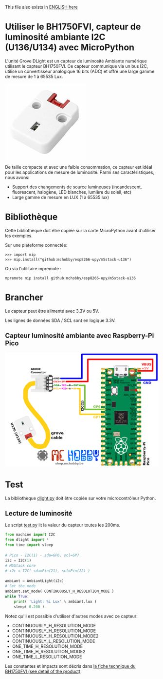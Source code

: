 This file also exists in [ENGLISH here](readme_ENG.md)

# Utiliser le BH1750FVI, capteur de luminosité ambiante I2C (U136/U134) avec MicroPython

L'unité Grove DLight est un capteur de luminosité Ambiante numérique utilisant le capteur BH1750FVI. Ce capteur communique via un bus I2C, utilise un convertisseur analogique 16 bits (ADC) et offre une large gamme de mesure de 1 à 65535 Lux.

![M5Stack u136 I2C Ambiant Light Sensor with Grove interface](docs/_static/u136.jpg)

De taille compacte et avec une faible consommation, ce capteur est idéal pour les applications de mesure de luminosité.
Parmi ses caractéristiques, nous avons:
* Support des changements de source lumineuses (incandescent, fluorescent, halogène, LED blanches, lumière du soleil, etc)
* Large gamme de mesure en LUX (1 à 65535 lux)

# Bibliothèque

Cette bibliothèque doit être copiée sur la carte MicroPython avant d'utiliser les exemples.

Sur une plateforme connectée:

```
>>> import mip
>>> mip.install("github:mchobby/esp8266-upy/m5stack-u136")
```

Ou via l'utilitaire mpremote :

```
mpremote mip install github:mchobby/esp8266-upy/m5stack-u136
```

# Brancher

Le capteur peut être alimenté avec 3.3V ou 5V.

Les lignes de données SDA / SCL sont en logique 3.3V.

## Capteur luminosité ambiante avec Raspberry-Pi Pico

![DLight I2C sur Raspberry-Pi Pico](docs/_static/u136-to-pico.jpg)

# Test

La bibliothèque [dlight.py](lib/dlight.py) doit être copiée sur votre microcontrôleur Python.

## Lecture de luminosité

Le script [test.py](examples/test.py) lit la valeur du capteur toutes les 200ms.

``` python
from machine import I2C
from dlight import *
from time import sleep

# Pico - I2C(1) - sda=GP6, scl=GP7
i2c = I2C(1)
# M5Stack core
# i2c = I2C( sda=Pin(21), scl=Pin(22) )

ambiant = AmbiantLight(i2c)
# Set the mode
ambiant.set_mode( CONTINUOUSLY_H_RESOLUTION_MODE )
while True:
	print( 'Light: %i Lux' % ambiant.lux )
	sleep( 0.200 )
```

Notez qu'il est possible d'utiliser d'autres modes avec ce capteur:
* CONTINUOUSLY_H_RESOLUTION_MODE
* CONTINUOUSLY_H_RESOLUTION_MODE
* CONTINUOUSLY_H_RESOLUTION_MODE2
* CONTINUOUSLY_L_RESOLUTION_MODE
* ONE_TIME_H_RESOLUTION_MODE
* ONE_TIME_H_RESOLUTION_MODE2
* ONE_TIME_L_RESOLUTION_MODE

Les constantes et impacts sont décris dans [la fiche technique du BH1750FVI (see detail of the product)](https://shop.mchobby.be/product.php?id_product=2444).
